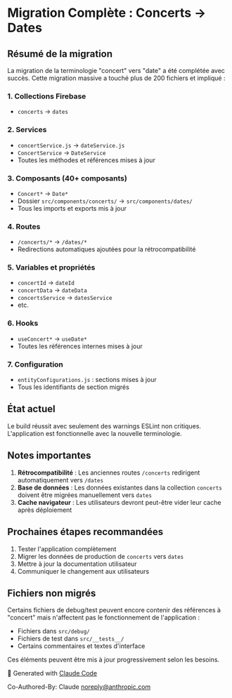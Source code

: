 # Migration Complète : Concerts → Dates

## Résumé de la migration

La migration de la terminologie "concert" vers "date" a été complétée avec succès. Cette migration massive a touché plus de 200 fichiers et impliqué :

### 1. Collections Firebase
- `concerts` → `dates`

### 2. Services
- `concertService.js` → `dateService.js`
- `ConcertService` → `DateService`
- Toutes les méthodes et références mises à jour

### 3. Composants (40+ composants)
- `Concert*` → `Date*`
- Dossier `src/components/concerts/` → `src/components/dates/`
- Tous les imports et exports mis à jour

### 4. Routes
- `/concerts/*` → `/dates/*`
- Redirections automatiques ajoutées pour la rétrocompatibilité

### 5. Variables et propriétés
- `concertId` → `dateId`
- `concertData` → `dateData`
- `concertsService` → `datesService`
- etc.

### 6. Hooks
- `useConcert*` → `useDate*`
- Toutes les références internes mises à jour

### 7. Configuration
- `entityConfigurations.js` : sections mises à jour
- Tous les identifiants de section migrés

## État actuel

Le build réussit avec seulement des warnings ESLint non critiques. L'application est fonctionnelle avec la nouvelle terminologie.

## Notes importantes

1. **Rétrocompatibilité** : Les anciennes routes `/concerts` redirigent automatiquement vers `/dates`
2. **Base de données** : Les données existantes dans la collection `concerts` doivent être migrées manuellement vers `dates`
3. **Cache navigateur** : Les utilisateurs devront peut-être vider leur cache après déploiement

## Prochaines étapes recommandées

1. Tester l'application complètement
2. Migrer les données de production de `concerts` vers `dates`
3. Mettre à jour la documentation utilisateur
4. Communiquer le changement aux utilisateurs

## Fichiers non migrés

Certains fichiers de debug/test peuvent encore contenir des références à "concert" mais n'affectent pas le fonctionnement de l'application :
- Fichiers dans `src/debug/`
- Fichiers de test dans `src/__tests__/`
- Certains commentaires et textes d'interface

Ces éléments peuvent être mis à jour progressivement selon les besoins.

🤖 Generated with [Claude Code](https://claude.ai/code)

Co-Authored-By: Claude <noreply@anthropic.com>